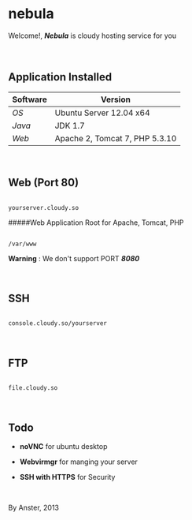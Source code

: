 nebula
======


Welcome!, **_Nebula_** is cloudy hosting service for you
<br/>
<br/>
<br/>

## Application Installed

Software | Version
--- | --- 
*OS* | Ubuntu Server 12.04 x64
*Java* | JDK 1.7
*Web* | Apache 2, Tomcat 7, PHP 5.3.10

<br/>

## Web (Port 80)


```

yourserver.cloudy.so

```

#####Web Application Root for Apache, Tomcat, PHP


```

/var/www

```

**Warning** : We don't support PORT **_8080_**

<br/>

## SSH


```

console.cloudy.so/yourserver

```

<br/>

## FTP


```

file.cloudy.so

```

<br/>

## Todo

- **noVNC** for ubuntu desktop

- **Webvirmgr** for manging your server

- **SSH with HTTPS** for Security

<br/>

By Anster, 2013


